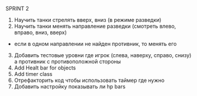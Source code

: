SPRINT 2

1. Научить танки стрелять вверх, вниз (в режиме разведки)
2. Научить танки менять направление разведки (смотреть влево, вправо, вниз, вверх)
- если в одном направлении не найден противник, то менять его
3. Добавить тестовые уровни где игрок (слева, наверху, справо, снизу) а противник с противоположной стороны
4. Add Healt bar for objects
5. Add timer class
6. Отрефакторить код чтобы использовать таймер где нужно
7. Добавить настройку показывать ли hp bars